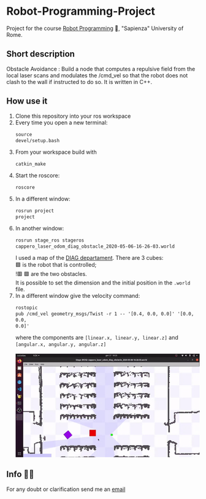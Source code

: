 # Robot-Programming-Project
Project for the course [Robot Programming](https://sites.google.com/diag.uniroma1.it/robotprogramming202122/home)  :robot:, "Sapienza" University of Rome.
## Short description
Obstacle Avoidance : Build a node that computes a repulsive field from the local laser scans and modulates the /cmd_vel so that the robot does not clash to the wall if instructed to do so. It is written in C++. 

## How use it
1. Clone this repository into your ros workspace
2. Every time you open a new terminal: <pre><code>source devel/setup.bash </code> </pre>
3. From your workspace build with <pre><code>catkin_make</code></pre>
4. Start the roscore:<pre><code>roscore</code></pre>
5. In a different window: <pre><code>rosrun project project</code></pre>
6. In another window: <pre><code>rosrun stage_ros stageros cappero_laser_odom_diag_obstacle_2020-05-06-16-26-03.world</code></pre>I used a map of the [DIAG departament](https://www.diag.uniroma1.it/). There are 3 cubes: 
<br>:green_square: is the robot that is controlled;
<br>!:red_square: :purple_square: are the two obstacles.
<br> It is possible to set the dimension and the initial position in the `.world` file.
7. In a different window give the velocity command: <pre><code>rostopic pub /cmd_vel geometry_msgs/Twist -r 1 -- '[0.4, 0.0, 0.0]' '[0.0, 0.0, 0.0]'</code></pre> where the components are `[linear.x, linear.y, linear.z]` and `[angular.x, angular.y, angular.z]`<br><br>
<img src="GIF.gif" width="600" allign=center/> <br>
## Info :man_technologist:
For any doubt or clarification send me an [email](mailto:betello.1835108@studenti.uniroma1.it?subject=[GitHub_Robot_Programming])

